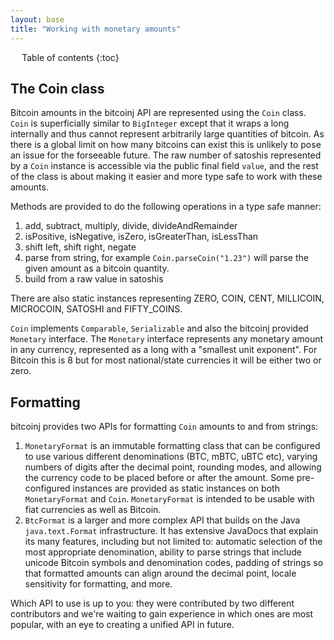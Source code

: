 ```yaml
---
layout: base
title: "Working with monetary amounts"
---
```


<div markdown="1" id="toc" class="toc"><div markdown="1">

* Table of contents
{:toc}

</div></div>

<div markdown="1" class="toccontent">

## The Coin class

Bitcoin amounts in the bitcoinj API are represented using the `Coin` class. `Coin` is superficially similar to `BigInteger` except that it wraps a long internally and thus cannot represent arbitrarily large quantities of bitcoin. As there is a global limit on how many bitcoins can exist this is unlikely to pose an issue for the forseeable future. The raw number of satoshis represented by a `Coin` instance is accessible via the public final field `value`, and the rest of the class is about making it easier and more type safe to work with these amounts.

Methods are provided to do the following operations in a type safe manner:

1. add, subtract, multiply, divide, divideAndRemainder
2. isPositive, isNegative, isZero, isGreaterThan, isLessThan
3. shift left, shift right, negate
4. parse from string, for example `Coin.parseCoin("1.23")` will parse the given amount as a bitcoin quantity.
5. build from a raw value in satoshis

There are also static instances representing ZERO, COIN, CENT, MILLICOIN, MICROCOIN, SATOSHI and FIFTY_COINS.

`Coin` implements `Comparable`, `Serializable` and also the bitcoinj provided `Monetary` interface. The `Monetary` interface represents any monetary amount in any currency, represented as a long with a "smallest unit exponent". For Bitcoin this is 8 but for most national/state currencies it will be either two or zero.

## Formatting

bitcoinj provides two APIs for formatting `Coin` amounts to and from strings:

1. `MonetaryFormat` is an immutable formatting class that can be configured to use various different denominations (BTC, mBTC, uBTC etc), varying numbers of digits after the decimal point, rounding modes, and allowing the currency code to be placed before or after the amount. Some pre-configured instances are provided as static instances on both `MonetaryFormat` and `Coin`. `MonetaryFormat` is intended to be usable with fiat currencies as well as Bitcoin.
2. `BtcFormat` is a larger and more complex API that builds on the Java `java.text.Format` infrastructure. It has extensive JavaDocs that explain its many features, including but not limited to: automatic selection of the most appropriate denomination, ability to parse strings that include unicode Bitcoin symbols and denomination codes, padding of strings so that formatted amounts can align around the decimal point, locale sensitivity for formatting, and more.

Which API to use is up to you: they were contributed by two different contributors and we're waiting to gain experience in which ones are most popular, with an eye to creating a unified API in future.

</div>